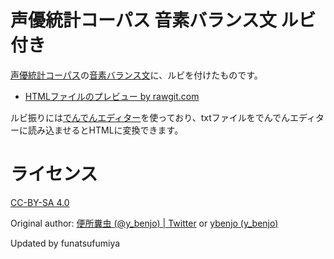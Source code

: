 # 声優統計コーパス 音素バランス文 ルビ付き

[声優統計コーパス](https://voice-statistics.github.io/)の[音素バランス文](https://github.com/voice-statistics/voice-statistics.github.com/blob/master/assets/doc/balance_sentences.txt)に、ルビを付けたものです。

- [HTMLファイルのプレビュー by rawgit.com](https://rawgit.com/funatsufumiya/balance_sentence_with_ruby/master/balance_sentence_with_ruby.html)

ルビ振りには[でんでんエディター](https://edit.denshochan.com/)を使っており、txtファイルをでんでんエディターに読み込ませるとHTMLに変換できます。

# ライセンス

[CC-BY-SA 4.0](https://creativecommons.org/licenses/by-sa/4.0/deed.ja)

Original author: [便所糞虫 (@y_benjo) | Twitter](https://twitter.com/y_benjo) or [ybenjo (y_benjo)](https://github.com/ybenjo)

Updated by funatsufumiya
